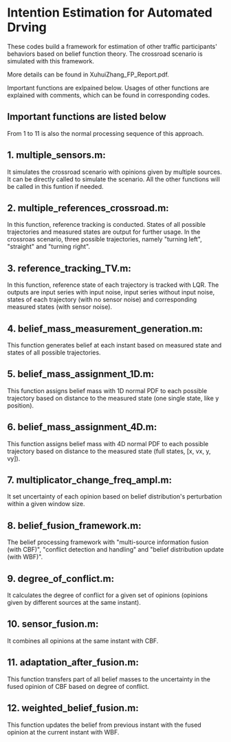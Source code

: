 
# Intention Estimation for Automated Drving

These codes build a framework for estimation of other traffic participants' behaviors based on belief function theory.
The crossroad scenario is simulated with this framework.

More details can be found in XuhuiZhang_FP_Report.pdf.

Important functions are exlpained below. Usages of other functions are explained with comments, which can be found in corresponding codes.

## Important functions are listed below

From 1 to 11 is also the normal processing sequence of this approach.

## 1. multiple_sensors.m:
It simulates the crossroad scenario with opinions given by multiple sources. It can be directly called to simulate the scenario. All the other functions will be called in this funtion if needed.

## 2. multiple_references_crossroad.m:
In this function, reference tracking is conducted. States of all possible trajectories and measured states are output for further usage. In the crossroas scenario, three possible trajectories, namely "turning left", "straight" and "turning right".

## 3. reference_tracking_TV.m:
In this function, reference state of each trajectory is tracked with LQR. The outputs are input series with input noise, input series without input noise, states of each trajectory (with no sensor noise) and corresponding measured states (with sensor noise).

## 4. belief_mass_measurement_generation.m:
This function generates belief at each instant based on measured state and states of all possible trajectories.

## 5. belief_mass_assignment_1D.m:
This function assigns belief mass with 1D normal PDF to each possible trajectory based on distance to the measured state (one single state, like y position).

## 6. belief_mass_assignment_4D.m:
This function assigns belief mass with 4D normal PDF to each possible trajectory based on distance to the measured state (full states, [x, vx, y, vy]).

## 7. multiplicator_change_freq_ampl.m:
It set uncertainty of each opinion based on belief distribution's perturbation within a given window size.

## 8. belief_fusion_framework.m:
The belief processing framework with "multi-source information fusion (with CBF)", "conflict detection and handling" and "belief distribution update (with WBF)".

## 9. degree_of_conflict.m:
It calculates the degree of conflict for a given set of opinions (opinions given by different sources at the same instant).

## 10. sensor_fusion.m:
It combines all opinions at the same instant with CBF.

## 11. adaptation_after_fusion.m:
This function transfers part of all belief masses to the uncertainty in the fused opinion of CBF based on degree of conflict.

## 12. weighted_belief_fusion.m:
This function updates the belief from previous instant with the fused opinion at the current instant with WBF.
